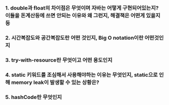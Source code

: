 ### 1. double과 float의 차이점은 무엇이며 자바는 어떻게 구현되어있는지? 이들을 돈계산등에 쓰면 안되는 이유와 왜 그런지, 해결책은 어떤게 있을지 등

### 2. 시간복잡도와 공간복잡도란 어떤 것인지, Big O notation이란 어떤것인지

### 3. try-with-resource란 무엇이고 어떤 용도인지

### 4. static 키워드를 조심해서 사용해야하는 이유는 무엇인지, static으로 인해 memory leak이 발생할 수 있는 상황은?

### 5. hashCode란 무엇인지
